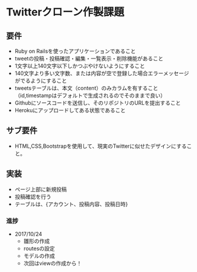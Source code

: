 # Twitterクローン作製課題
## 要件
- Ruby on Railsを使ったアプリケーションであること
- tweetの投稿・投稿確認・編集・一覧表示・削除機能があること
- 1文字以上140文字以下しかつぶやけないようにすること
- 140文字より多い文字数、または内容が空で登録した場合エラーメッセージがでるようにすること
- tweetsテーブルは、本文（content）のみカラムを有すること（id,timestampはデフォルトで生成されるのでそのままで良い）
- Githubにソースコードを送信し、そのリポジトリのURLを提出すること
- Herokuにアップロードしてある状態であること

## サブ要件
- HTML,CSS,Bootstrapを使用して、現実のTwitterに似せたデザインにすること。  

## 実装
- ページ上部に新規投稿
- 投稿確認を行う
- テーブルは、{アカウント、投稿内容、投稿日時}


### 進捗
- 2017/10/24
  - 雛形の作成
  - routesの設定
  - モデルの作成
  - 次回はviewの作成から！